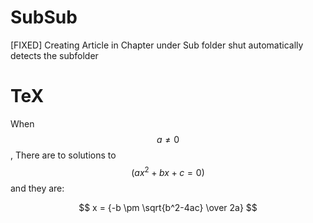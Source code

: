 # SubSub

[FIXED] Creating Article in Chapter under Sub folder shut automatically detects the subfolder 



# TeX


When $$a \ne 0$$, There are to solutions to $$(ax^2 + bx + c = 0)$$ and they are:

$$
x = {-b \pm \sqrt{b^2-4ac} \over 2a}
$$

